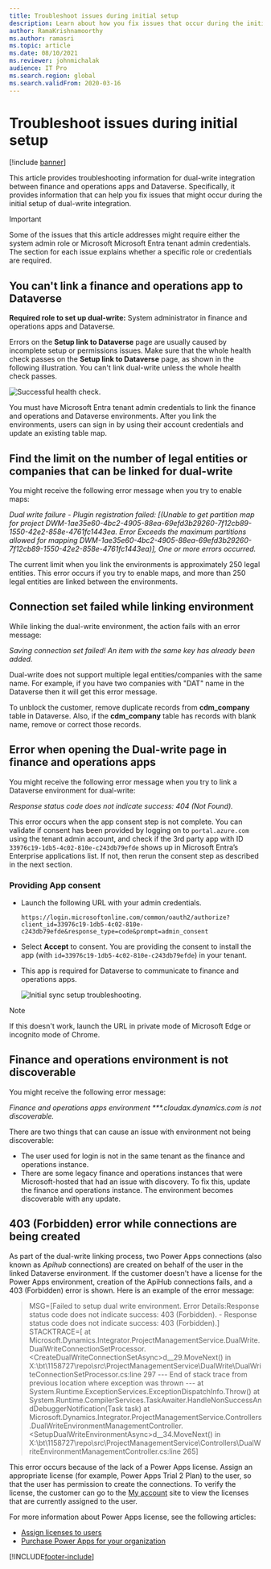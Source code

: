 ```yaml
---
title: Troubleshoot issues during initial setup
description: Learn about how you fix issues that occur during the initial setup of dual-write integration, including issues relating to links, limits, and connections.
author: RamaKrishnamoorthy
ms.author: ramasri
ms.topic: article
ms.date: 08/10/2021
ms.reviewer: johnmichalak
audience: IT Pro
ms.search.region: global
ms.search.validFrom: 2020-03-16
---
```


# Troubleshoot issues during initial setup

[!include [banner](../../includes/banner.md)]

This article provides troubleshooting information for dual-write integration between finance and operations apps and Dataverse. Specifically, it provides information that can help you fix issues that might occur during the initial setup of dual-write integration.

> [!IMPORTANT]
> Some of the issues that this article addresses might require either the system admin role or Microsoft Microsoft Entra tenant admin credentials. The section for each issue explains whether a specific role or credentials are required.

## You can't link a finance and operations app to Dataverse

**Required role to set up dual-write:** System administrator in finance and operations apps and Dataverse.

Errors on the **Setup link to Dataverse** page are usually caused by incomplete setup or permissions issues. Make sure that the whole health check passes on the **Setup link to Dataverse** page, as shown in the following illustration. You can't link dual-write unless the whole health check passes.

![Successful health check.](media/health_check.png)

You must have Microsoft Entra tenant admin credentials to link the finance and operations and Dataverse environments. After you link the environments, users can sign in by using their account credentials and update an existing table map.

## Find the limit on the number of legal entities or companies that can be linked for dual-write

You might receive the following error message when you try to enable maps:

*Dual write failure - Plugin registration failed: [(Unable to get partition map for project
DWM-1ae35e60-4bc2-4905-88ea-69efd3b29260-7f12cb89-1550-42e2-858e-4761fc1443ea.
Error Exceeds the maximum partitions allowed for mapping
DWM-1ae35e60-4bc2-4905-88ea-69efd3b29260-7f12cb89-1550-42e2-858e-4761fc1443ea)],
One or more errors occurred.*

The current limit when you link the environments is approximately 250 legal entities. This error occurs if you try to enable maps, and more than 250 legal entities are linked between the environments.

## Connection set failed while linking environment

While linking the dual-write environment, the action fails with an error message:

*Saving connection set failed! An item with the same key has already been added.*

Dual-write does not support multiple legal entities/companies with the same name. For example, if you have two companies with "DAT" name in the Dataverse then it will get this error message.

To unblock the customer, remove duplicate records from **cdm_company** table in Dataverse. Also, if the **cdm_company** table has records with blank name, remove or correct those records.

## Error when opening the Dual-write page in finance and operations apps

You might receive the following error message when you try to link a Dataverse environment for dual-write:

*Response status code does not indicate success: 404 (Not Found).*

This error occurs when the app consent step is not complete. You can validate if consent has been provided by logging on to `portal.azure.com` using the tenant admin account, and check if the 3rd party app with ID `33976c19-1db5-4c02-810e-c243db79efde` shows up in Microsoft Entra’s Enterprise applications list. If not, then rerun the consent step as described in the next section.

### Providing App consent

+ Launch the following URL with your admin credentials.

    `https://login.microsoftonline.com/common/oauth2/authorize?client_id=33976c19-1db5-4c02-810e-c243db79efde&response_type=code&prompt=admin_consent`

+ Select **Accept** to consent. You are providing the consent to install the app (with `id=33976c19-1db5-4c02-810e-c243db79efde`) in your tenant.
+ This app is required for Dataverse to communicate to finance and operations apps.

    ![Initial sync setup troubleshooting.](media/Initial-sync-setup-troubleshooting-1.png)

> [!NOTE]
> If this doesn't work, launch the URL in private mode of Microsoft Edge or incognito mode of Chrome.

## Finance and operations environment is not discoverable

You might receive the following error message:

*Finance and operations apps environment \*\*\*.cloudax.dynamics.com is not discoverable.*

There are two things that can cause an issue with environment not being discoverable:

+ The user used for login is not in the same tenant as the finance and operations instance.
+ There are some legacy finance and operations instances that were Microsoft-hosted that had an issue with discovery. To fix this, update the finance and operations instance. The environment becomes discoverable with any update.

## 403 (Forbidden) error while connections are being created

As part of the dual-write linking process, two Power Apps connections (also known as *Apihub* connections) are created on behalf of the user in the linked Dataverse environment. If the customer doesn't have a license for the Power Apps environment, creation of the ApiHub connections fails, and a 403 (Forbidden) error is shown. Here is an example of the error message:

> MSG=\[Failed to setup dual write environment. Error Details:Response status code does not indicate success: 403 (Forbidden). - Response status code does not indicate success: 403 (Forbidden).\] STACKTRACE=\[   at Microsoft.Dynamics.Integrator.ProjectManagementService.DualWrite.DualWriteConnectionSetProcessor.\<CreateDualWriteConnectionSetAsync\>d\_\_29.MoveNext() in X:\\bt\\1158727\\repo\\src\\ProjectManagementService\\DualWrite\\DualWriteConnectionSetProcessor.cs:line 297
--- End of stack trace from previous location where exception was thrown ---
   at System.Runtime.ExceptionServices.ExceptionDispatchInfo.Throw()
   at System.Runtime.CompilerServices.TaskAwaiter.HandleNonSuccessAndDebuggerNotification(Task task)
   at Microsoft.Dynamics.Integrator.ProjectManagementService.Controllers.DualWriteEnvironmentManagementController.\<SetupDualWriteEnvironmentAsync\>d\_\_34.MoveNext() in X:\\bt\\1158727\\repo\\src\\ProjectManagementService\\Controllers\\DualWriteEnvironmentManagementController.cs:line 265\]

This error occurs because of the lack of a Power Apps license. Assign an appropriate license (for example, Power Apps Trial 2 Plan) to the user, so that the user has permission to create the connections. To verify the license, the customer can go to the [My account](https://portal.office.com/account/?ref=MeControl#subscriptions) site to view the licenses that are currently assigned to the user.

For more information about Power Apps license, see the following articles:

- [Assign licenses to users](/microsoft-365/admin/manage/assign-licenses-to-users)
- [Purchase Power Apps for your organization](/power-platform/admin/signup-for-powerapps-admin)

[!INCLUDE[footer-include](../../../../includes/footer-banner.md)]

